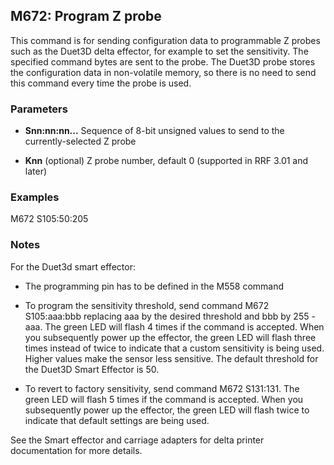 ## M672: Program Z probe

This command is for sending configuration data to programmable Z probes such as the Duet3D delta effector, for example to set the sensitivity. The specified command bytes are sent to the probe. The Duet3D probe stores the configuration data in non-volatile memory, so there is no need to send this command every time the probe is used.

### Parameters

- **Snn:nn:nn...** Sequence of 8-bit unsigned values to send to the currently-selected Z probe

- **Knn** (optional) Z probe number, default 0 (supported in RRF 3.01 and later)

### Examples

M672 S105:50:205

### Notes

For the Duet3d smart effector:

- The programming pin has to be defined in the M558 command

- To program the sensitivity threshold, send command M672 S105:aaa:bbb replacing aaa by the desired threshold and bbb by 255 - aaa. The green LED will flash 4 times if the command is accepted. When you subsequently power up the effector, the green LED will flash three times instead of twice to indicate that a custom sensitivity is being used. Higher values make the sensor less sensitive. The default threshold for the Duet3D Smart Effector is 50.

- To revert to factory sensitivity, send command M672 S131:131. The green LED will flash 5 times if the command is accepted. When you subsequently power up the effector, the green LED will flash twice to indicate that default settings are being used.

See the Smart effector and carriage adapters for delta printer documentation for more details.

